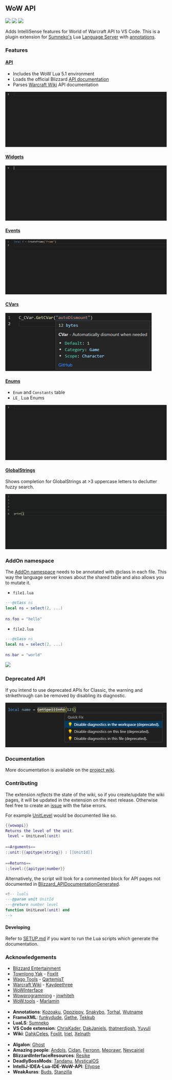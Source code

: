 ## WoW API
[![](https://img.shields.io/github/license/Ketho/vscode-wow-api)](https://opensource.org/licenses/MIT)
[![](https://img.shields.io/github/v/release/Ketho/vscode-wow-api)](https://github.com/Ketho/vscode-wow-api/releases)
[![](https://img.shields.io/badge/wow-11.0.2-yellow)](https://github.com/Gethe/wow-ui-source/tree/11.0.2)

Adds IntelliSense features for World of Warcraft API to VS Code. This is a plugin extension for [Sumneko's](https://marketplace.visualstudio.com/items?itemName=sumneko.lua) Lua [Language Server](https://microsoft.github.io/language-server-protocol/) with [annotations](https://luals.github.io/wiki/annotations/).

### Features
#### [API](https://warcraft.wiki.gg/wiki/World_of_Warcraft_API)
* Includes the WoW Lua 5.1 environment
* Loads the official Blizzard [API documentation](https://github.com/Gethe/wow-ui-source/tree/live/Interface/AddOns/Blizzard_APIDocumentationGenerated)
* Parses [Warcraft Wiki](https://warcraft.wiki.gg/wiki/World_of_Warcraft_API) API documentation

![](https://github.com/Ketho/vscode-wow-api/raw/master/img/readme/api.gif)

#### [Widgets](https://warcraft.wiki.gg/wiki/Widget_API)
![](https://github.com/Ketho/vscode-wow-api/raw/master/img/readme/widget.gif)

#### [Events](https://warcraft.wiki.gg/wiki/Events)
![](https://github.com/Ketho/vscode-wow-api/raw/master/img/readme/event.gif)

#### [CVars](https://warcraft.wiki.gg/wiki/Console_variables)
![](https://github.com/Ketho/vscode-wow-api/raw/master/img/readme/cvar.png)

#### [Enums](https://github.com/Ketho/BlizzardInterfaceResources/blob/mainline/Resources/LuaEnum.lua)
* `Enum` and `Constants` table
* `LE_` Lua Enums

![](https://github.com/Ketho/vscode-wow-api/raw/master/img/readme/enum.gif)

#### [GlobalStrings](https://github.com/Ketho/BlizzardInterfaceResources/blob/mainline/Resources/GlobalStrings.lua)
Shows completion for GlobalStrings at >3 uppercase letters to declutter fuzzy search.

![](https://github.com/Ketho/vscode-wow-api/raw/master/img/readme/globalstring.gif)

### AddOn namespace
The [AddOn namespace](https://warcraft.wiki.gg/wiki/Using_the_AddOn_namespace) needs to be annotated with @class in each file. This way the language server knows about the shared table and also allows you to mutate it.

- `file1.lua`
```lua
---@class ns
local ns = select(2, ...)

ns.foo = "hello"
```

- `file2.lua`
```lua
---@class ns
local ns = select(2, ...)

ns.bar = "world"
```
![](https://github.com/Ketho/vscode-wow-api/assets/1073877/ec0d7c95-201c-4b4a-a378-29b058df558a)

### Deprecated API
If you intend to use deprecated APIs for Classic, the warning and strikethrough can be removed by disabling its diagnostic.

![](img/readme/deprecated.png)

### Documentation
More documentation is available on the [project wiki](https://github.com/Ketho/vscode-wow-api/wiki).

### Contributing
The extension *reflects* the state of the wiki, so if you create/update the wiki pages, it will be updated in the extension on the next release. Otherwise feel free to create an [issue](https://github.com/Ketho/vscode-wow-api/issues) with the false errors.

For example [UnitLevel](https://warcraft.wiki.gg/wiki/API_UnitLevel) would be documented like so.
```lua
{{wowapi}}
Returns the level of the unit.
 level = UnitLevel(unit)

==Arguments==
:;unit:{{apitype|string}} : [[UnitId]]

==Returns==
:;level:{{apitype|number}}
```

Alternatively, the script will look for a commented block for API pages not documented in [Blizzard_APIDocumentationGenerated](https://github.com/Gethe/wow-ui-source/tree/live/Interface/AddOns/Blizzard_APIDocumentationGenerated).
```lua
<!-- luals
---@param unit UnitId
---@return number level
function UnitLevel(unit) end
-->
```

#### Developing
Refer to [SETUP.md](SETUP.md) if you want to run the Lua scripts which generate the documentation.

### Acknowledgements
- [Blizzard Entertainment](https://www.blizzard.com/)
- [Townlong Yak](https://www.townlong-yak.com/) - [Foxlit](https://www.townlong-yak.com/)
- [Wago Tools](https://wago.tools/) - [QartemisT](https://github.com/QartemisT)
- [Warcraft Wiki](https://warcraft.wiki.gg/) - [Kaydeethree](https://github.com/kaydeethree)
- [WoWInterface](https://wowinterface.com/)
- [Wowprogramming](https://wowprogramming.com/) - [jnwhiteh](https://twitter.com/jnwhiteh)
- [WoW.tools](https://wow.tools/) - [Marlamin](https://github.com/Marlamin)  
&nbsp;
- **Annotations**: [Kozoaku](https://github.com/Kozoaku), [Oppzippy](https://github.com/Oppzippy), [Snakybo](https://github.com/Snakybo), [Torhal](https://github.com/Torhal), [Wutname](https://github.com/Wutname1)
- **FrameXML**: [funkydude](https://github.com/funkydude), [Gethe](https://github.com/Gethe), [Tekkub](https://github.com/tekkub)
- **LuaLS**: [Sumneko](https://github.com/Sumneko)
- **VS Code extension**: [ChrisKader](https://github.com/ChrisKader), [DakJaniels](https://github.com/DakJaniels), [thatnerdjosh](https://github.com/thatnerdjosh), [Yuyuli](https://www.curseforge.com/members/yuyuli)
- **Wiki**: [DahkCeles](https://www.curseforge.com/members/dahkceles/projects), [Foxlit](https://www.townlong-yak.com/), [Iriel](https://warcraft.wiki.gg/wiki/Iriel), [Xelnath](https://warcraft.wiki.gg/wiki/Alexander_Brazie)  
&nbsp;
- **Algalon**: [Ghost](https://github.com/Ghostopheles)
- **Amazing people**: [Andols](https://www.curseforge.com/members/andols/projects), [Cidan](https://github.com/Cidan), [Ferronn](https://github.com/ferronn-dev), [Meorawr](https://github.com/Meorawr), [Nevcairiel](https://github.com/Nevcairiel)
- **BlizzardInterfaceResources**: [Resike](https://github.com/Resike)
- **DeadlyBossMods**: [Tandanu](https://github.com/emmericp), [MysticalOS](https://github.com/MysticalOS)
- **IntelliJ-IDEA-Lua-IDE-WoW-API**: [Ellypse](https://github.com/Ellypse)
- **WeakAuras**: [Buds](https://github.com/mrbuds), [Stanzilla](https://github.com/Stanzilla)

